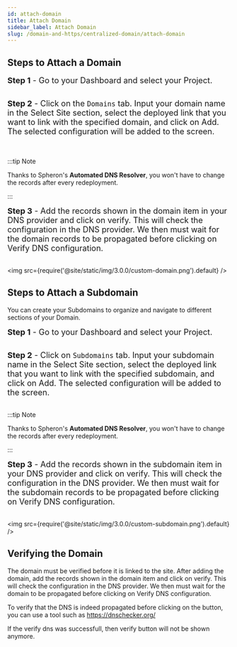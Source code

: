 ```yaml
---
id: attach-domain
title: Attach Domain
sidebar_label: Attach Domain
slug: /domain-and-https/centralized-domain/attach-domain
---
```


## Steps to Attach a Domain

<font size="4"> <b>Step 1</b> - Go to your Dashboard and select your Project. </font> <br/><br/>

<font size="4"> <b>Step 2</b> - Click on the <code>Domains</code> tab. Input your domain name in the Select Site section, select the deployed link that you want to link with the specified domain, and click on Add. The selected configuration will be added to the screen.  
 </font> <br/><br/>

:::tip Note

Thanks to Spheron's <b>Automated DNS Resolver</b>, you won't have to change the records after every redeployment.

:::

<font size="4"> <b>Step 3</b> - Add the records shown in the domain item in your DNS provider and click on verify. This will check the configuration in the DNS provider. We then must wait for the domain records to be propagated before clicking on Verify DNS configuration. </font> <br/><br/>

<img src={require('@site/static/img/3.0.0/custom-domain.png').default} />

## Steps to Attach a Subdomain

You can create your Subdomains to organize and navigate to different sections of your Domain.

<font size="4"> <b>Step 1</b> - Go to your Dashboard and select your Project. </font> <br/><br/>

<font size="4"> <b>Step 2</b> - Click on <code>Subdomains</code> tab. Input your subdomain name in the Select Site section, select the deployed link that you want to link with the specified subdomain, and click on Add. The selected configuration will be added to the screen. </font> <br/><br/>

:::tip Note

Thanks to Spheron's <b>Automated DNS Resolver</b>, you won't have to change the records after every redeployment.

:::

<font size="4"> <b>Step 3</b> - Add the records shown in the subdomain item in your DNS provider and click on verify. This will check the configuration in the DNS provider. We then must wait for the subdomain records to be propagated before clicking on Verify DNS configuration. </font> <br/><br/>

<img src={require('@site/static/img/3.0.0/custom-subdomain.png').default} />

## Verifying the Domain

The domain must be verified before it is linked to the site. After adding the domain, add the records shown in the domain item and click on verify. This will check the configuration in the DNS provider. We then must wait for the domain to be propagated before clicking on Verify DNS configuration.

To verify that the DNS is indeed propagated before clicking on the button, you can use a tool such as https://dnschecker.org/

If the verify dns was successfull, then verify button will not be shown anymore.

